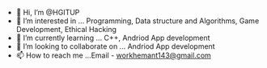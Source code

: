 - 👋 Hi, I’m @HGITUP
- 👀 I’m interested in ... Programming, Data structure and Algorithms, Game Development, Ethical Hacking
- 🌱 I’m currently learning ... C++, Andriod App development
- 💞️ I’m looking to collaborate on ... Andriod App development
- 📫 How to reach me ...Email - workhemant143@gmail.com

<!---
HGITUP/HGITUP is a ✨ special ✨ repository because its `README.md` (this file) appears on your GitHub profile.
You can click the Preview link to take a look at your changes.
--->
